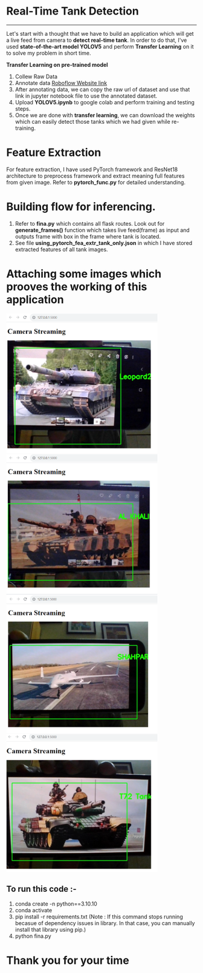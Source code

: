 # Real-Time Tank Detection
---
Let's start with a thought that we have to build an application which will get a live feed from camera to **detect real-time tank**. In order to do that, I've used **state-of-the-art model YOLOV5** and perform **Transfer Learning** on it to solve my problem in short time.

**Transfer Learning on pre-trained model**
1. Collew Raw Data
2. Annotate data
   [Roboflow Website link](https://roboflow.com/)   
3. After annotating data, we can copy the raw url of dataset and use that link in jupyter notebook file to use the annotated dataset.  
4. Upload **YOLOV5.ipynb** to google colab and perform training and testing steps.
5. Once we are done with **transfer learning**, we can download the weights which can easily detect those tanks which we had given while re-training.
   
# Feature Extraction 
For feature extraction, I have used PyTorch framework and ResNet18 architecture to preprocess framework and extract meaning full features from given image. Refer to **pytorch_func.py** for detailed understanding.
   
# Building flow for inferencing.
1. Refer to **fina.py** which contains all flask routes. Look out for **generate_frames()** function which takes live feed(frame) as input and outputs frame with box in the frame where tank is located.
2. See file **using_pytorch_fea_extr_tank_only.json** in which I have stored extracted features of all tank images.

# Attaching some images which prooves the working of this application


<img width="400" alt="Sample image of output" src="Result\Leopard2_Tank_Output.PNG" />  

<img width="400" alt="Sample image of output" src="Result\AL_KHALID_OUTPUT.PNG" />

<img width="400" alt="Sample image of output" src="Result\SHAHPAR_UAV_OUTPUT.PNG" />

<img width="400" alt="Sample image of output" src="Result\T72_TANK_OUTPUT.PNG" />

## To run this code :-

1. conda create -n <env-name> python==3.10.10
2. conda activate <env-name>
3. pip install -r requirements.txt 
   (Note : If this command stops running becasue of dependency issues in library. In that case, you can manually install that library using pip.)
4. python fina.py  
   

# Thank you for your time
